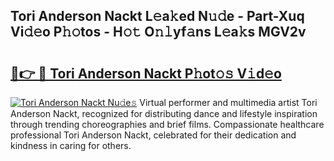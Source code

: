 ## Tori Anderson Nackt L𝚎a𝚔ed N𝚞𝚍e - Part-Xuq Vi𝚍𝚎o P𝚑𝚘tos - H𝚘𝚝 O𝚗𝚕yf𝚊ns L𝚎a𝚔s MGV2v

# <h2><a href="http://kf6tmxy.oniu.top/?m=Tori+Anderson+Nackt">🔗👉 🔴 Tori Anderson Nackt P𝚑ot𝚘𝚜 V𝚒d𝚎o</a></h2>

[![Tori Anderson Nackt Nu𝚍e𝚜](https://i.imgur.com/0qMVB7G.gif)](http://kf6tmxy.oniu.top/?m=Tori+Anderson+Nackt)
Virtual performer and multimedia artist Tori Anderson Nackt, recognized for distributing dance and lifestyle inspiration through trending choreographies and brief films. Compassionate healthcare professional Tori Anderson Nackt, celebrated for their dedication and kindness in caring for others.  
